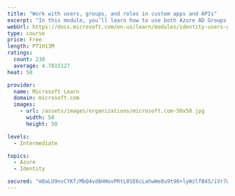 ```yaml
---
title: "Work with users, groups, and roles in custom apps and APIs"
excerpt: "In this module, you’ll learn how to use both Azure AD Groups and Application Roles to provide fine grained access control to an application."
webUrl: https://docs.microsoft.com/en-us/learn/modules/identity-users-groups-approles/
type: course
price: Free
length: PT1H13M
ratings:
  count: 238
  average: 4.7815127
heat: 50

provider:
  name: Microsoft Learn
  domain: microsoft.com
  images:
    - url: /assets/images/organizations/microsoft.com-50x50.jpg
      width: 50
      height: 50

levels:
  - Intermediate

topics:
  - Azure
  - Identity

secured: "m8aLU9nvCYKf/MbQ4vd6HHovPRtL8SE6cLahwWe8u9t90+lyWzlfB4S/iVr7w4+KXV3rDqxSnAvuOx413xWx4VxWJMJ1aaR7RHE0Yc6Q8bsfYOdh8jYPv+lI6y5fGf8JFP/jRcWOsgpRzHWrII9o1W/5iL5ja3yT3Km7xg9p8rtmZ4mKhfyPTx/iqIJXhsaTxP8p4mTuiRyKpgMQj8hrpfalLWzNcQUagHXUzLBxlKbDHdRSC+r4IB8iLsPkyEUbu9CMur+Zj/LnKcYh6kNiAT3X8WLryU9ps84nUa85vy9BMzT+VMuOFg6OTIIqMWXfNnP9izABCIF0iAZ/EMYGZ4FTiyxra9SXonqigiwn91Y8UHy82bBNSSDOPaRxwNSwYQx6/cG32bRZhSL5uVeArux5zgDI4Psq+6qWCbfUVpE=;i5cLPx7i1B1IC58AUIE8Cg=="
---
```


